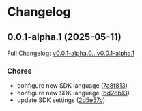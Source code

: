 # Changelog

## 0.0.1-alpha.1 (2025-05-11)

Full Changelog: [v0.0.1-alpha.0...v0.0.1-alpha.1](https://github.com/turbopuffer/turbopuffer-go/compare/v0.0.1-alpha.0...v0.0.1-alpha.1)

### Chores

* configure new SDK language ([7a8f813](https://github.com/turbopuffer/turbopuffer-go/commit/7a8f8139ab65e9ca4b9f1ac402ad126ea73c4546))
* configure new SDK language ([bd2db13](https://github.com/turbopuffer/turbopuffer-go/commit/bd2db1340c530ee0934b3547b5988e0ab2863215))
* update SDK settings ([2d5e57c](https://github.com/turbopuffer/turbopuffer-go/commit/2d5e57c6a8f76e2b67b25d92846ad09ad9bbfc9d))
